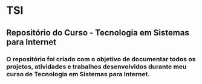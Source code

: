 # TSI
## Repositório do Curso - Tecnologia em Sistemas para Internet
### O repositório foi criado com o objetivo de documentar todos os projetos, atividades e trabalhos desenvolvidos durante meu curso de Tecnologia em Sistemas para Internet.